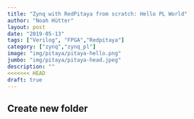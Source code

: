 ```yaml
---
title: "Zynq with RedPitaya from scratch: Hello PL World"
author: "Noah Hütter"
layout: post
date: "2019-05-13"
tags: ["Verilog", "FPGA","Redpitaya"]
category: ["zynq","zynq_pl"]
image: "img/pitaya/pitaya-hello.png"
jumbo: "img/pitaya/pitaya-head.jpeg"
description: ""
<<<<<<< HEAD
draft: true
---
```


## Create new folder

